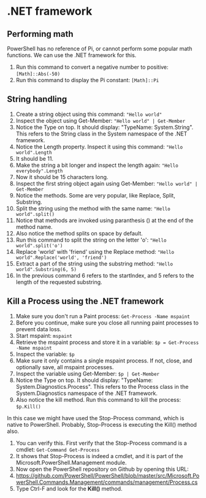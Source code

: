 # .NET framework

## Performing math
PowerShell has no reference of Pi, or cannot perform some popular math functions. We can use the .NET framework for this.
1. Run this command to convert a negative number to positive: ```[Math]::Abs(-50)```
1. Run this command to display the Pi constant: ```[Math]::Pi```


## String handling
1. Create a string object using this command: ```"Hello world"```
1. Inspect the object using Get-Member: ```"Hello world" | Get-Member```
1. Notice the Type on top. It should display: "TypeName: System.String". This refers to the String class in the System namespace of the .NET framework.
1. Notice the Length property. Inspect it using this command: ```"Hello world".Length```
1. It should be 11.
1. Make the string a bit longer and inspect the length again: ```"Hello everybody".Length```
1. Now it should be 15 characters long.
1. Inspect the first string object again using Get-Member: ```"Hello world" | Get-Member```
1. Notice the methods. Some are very popular, like Replace, Split, Substring.
1. Split the string using the method with the same name: ```"Hello world".split()```
1. Notice that methods are invoked using paranthesis () at the end of the method name.
1. Also notice the method splits on space by default.
1. Run this command to split the string on the letter 'o': ```"Hello world".split('o')```
1. Replace 'world' with 'friend' using the Replace method: ```"Hello world".Replace('world', 'friend')```
1. Extract a part of the string using the substring method: ```"Hello world".Substring(6, 5)```
1. In the previous command 6 refers to the startIndex, and 5 refers to the length of the requested substring.


## Kill a Process using the .NET framework
1. Make sure you don't run a Paint process: ```Get-Process -Name mspaint```
1. Before you continue, make sure you close all running paint processes to prevent data loss.
1. Start mspaint: ```mspaint```
1. Retrieve the mspaint process and store it in a variable: ```$p = Get-Process -Name mspaint```
1. Inspect the variable: ```$p```
1. Make sure it only contains a single mspaint process. If not, close, and optionally save, all mspaint processes.
1. Inspect the variable using Get-Member: ```$p | Get-Member```
1. Notice the Type on top. It should display: "TypeName: System.Diagnostics.Process". This refers to the Process class in the System.Diagnostics namespace of the .NET framework.
1. Also notice the kill method. Run this command to kill the process: ```$p.Kill()```

In this case we might have used the Stop-Process command, which is native to PowerShell. Probably, Stop-Process is executing the Kill() method also.
1. You can verify this. First verify that the Stop-Process command is a cmdlet: ```Get-Command Get-Process```
1. It shows that Stop-Process is indeed a cmdlet, and it is part of the Microsoft.PowerShell.Management module.
1. Now open the PowerShell repository on Github by opening this URL:
1. https://github.com/PowerShell/PowerShell/blob/master/src/Microsoft.PowerShell.Commands.Management/commands/management/Process.cs
1. Type Ctrl-F and look for the **Kill()** method.
